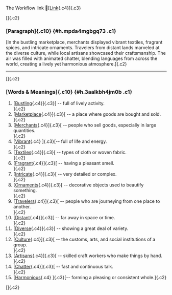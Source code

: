 The Workflow link
👏[[Link](https://www.google.com/url?q=http://www.google.com&sa=D&source=editors&ust=1757114367409014&usg=AOvVaw1-ayqQOg5JRTEoHncBAbQF){.c4}]{.c3}

[]{.c2}

### [Paragraph]{.c10} {#h.mpda4mgbgq73 .c1}

[In the bustling marketplace, merchants displayed vibrant textiles,
fragrant spices, and intricate ornaments. Travelers from distant lands
marveled at the diverse culture, while local artisans showcased their
craftsmanship. The air was filled with animated chatter, blending
languages from across the world, creating a lively yet harmonious
atmosphere.]{.c2}

------------------------------------------------------------------------

[]{.c2}

### [Words & Meanings]{.c10} {#h.3aalkbh4jm0b .c1}

1.  [[Bustling](https://www.google.com/url?q=http://www.google.com&sa=D&source=editors&ust=1757114367409736&usg=AOvVaw34bNkqmsI6t84tt51RvC_4){.c4}]{.c3}[ --
    full of lively activity.\
    ]{.c2}
2.  [[Marketplace](https://www.google.com/url?q=http://www.google.com&sa=D&source=editors&ust=1757114367409912&usg=AOvVaw2HLodJwRp8ZcqGC5PJFixQ){.c4}]{.c3}[ --
    a place where goods are bought and sold.\
    ]{.c2}
3.  [[Merchants](https://www.google.com/url?q=http://www.google.com&sa=D&source=editors&ust=1757114367410041&usg=AOvVaw3ZgwZZwjaFIxOmxrLqRcpD){.c4}]{.c3}[ --
    people who sell goods, especially in large quantities.\
    ]{.c2}
4.  [[Vibrant](https://www.google.com/url?q=http://www.google.com&sa=D&source=editors&ust=1757114367410172&usg=AOvVaw2FUkf3JHR2leCT2OlZxKRh){.c4}
    ]{.c3}[-- full of life and energy.\
    ]{.c2}
5.  [[Textiles](https://www.google.com/url?q=http://www.google.com&sa=D&source=editors&ust=1757114367410275&usg=AOvVaw1E8a0gf0HqNzaQeUJboKbv){.c4}]{.c3}[ --
    types of cloth or woven fabric.\
    ]{.c2}
6.  [[Fragrant](https://www.google.com/url?q=http://www.google.com&sa=D&source=editors&ust=1757114367410385&usg=AOvVaw1k0SGH50Dff-cqtrjj6TFF){.c4}]{.c3}[ --
    having a pleasant smell.\
    ]{.c2}
7.  [[Intricate](https://www.google.com/url?q=http://www.google.com&sa=D&source=editors&ust=1757114367410491&usg=AOvVaw0wQ1tJuVxGLvDAnyLrTLlX){.c4}]{.c3}[ --
    very detailed or complex.\
    ]{.c2}
8.  [[Ornaments](https://www.google.com/url?q=http://www.google.com&sa=D&source=editors&ust=1757114367410607&usg=AOvVaw3Ktry4lDWgRr33d3ifaiwC){.c4}]{.c3}[ --
    decorative objects used to beautify something.\
    ]{.c2}
9.  [[Travelers](https://www.google.com/url?q=http://www.google.com&sa=D&source=editors&ust=1757114367410729&usg=AOvVaw3h4GaslgtxHZwVVim0EsQK){.c4}]{.c3}[ --
    people who are journeying from one place to another.\
    ]{.c2}
10. [[Distant](https://www.google.com/url?q=http://www.google.com&sa=D&source=editors&ust=1757114367410858&usg=AOvVaw09W9TnI2CNeULGAdxlkdKg){.c4}]{.c3}[ --
    far away in space or time.\
    ]{.c2}
11. [[Diverse](https://www.google.com/url?q=http://www.google.com&sa=D&source=editors&ust=1757114367410960&usg=AOvVaw2IX5RJown3na__X_QNVUSM){.c4}]{.c3}[ --
    showing a great deal of variety.\
    ]{.c2}
12. [[Culture](https://www.google.com/url?q=http://www.google.com&sa=D&source=editors&ust=1757114367411067&usg=AOvVaw0qsy-jJ8ecKyvE-tM6WgBX){.c4}]{.c3}[ --
    the customs, arts, and social institutions of a group.\
    ]{.c2}
13. [[Artisans](https://www.google.com/url?q=http://www.google.com&sa=D&source=editors&ust=1757114367411193&usg=AOvVaw3yV6ftb3JPNbpqVqI6AZXe){.c4}]{.c3}[ --
    skilled craft workers who make things by hand.\
    ]{.c2}
14. [[Chatter](https://www.google.com/url?q=http://www.google.com&sa=D&source=editors&ust=1757114367411314&usg=AOvVaw0qOx-mmnX1LIfyvcqgEod7){.c4}]{.c3}[ --
    fast and continuous talk.\
    ]{.c2}
15. [[Harmonious](https://www.google.com/url?q=http://www.google.com&sa=D&source=editors&ust=1757114367411419&usg=AOvVaw0XotcK4q6F5XmIi7Pz_CWU){.c4}
    ]{.c3}[-- forming a pleasing or consistent whole.]{.c2}

[]{.c2}
